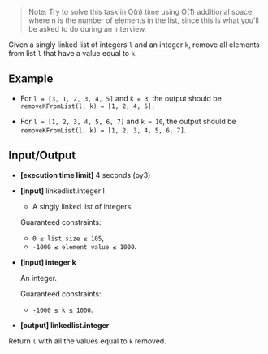 > Note: Try to solve this task in O(n) time using O(1) additional space, where n is the number of elements in the list, since this is what you'll be asked to do during an interview.

Given a singly linked list of integers `l` and an integer `k`, remove all elements from list `l` that have a value equal to `k`.

## Example

- For `l = [3, 1, 2, 3, 4, 5]` and `k = 3`, the output should be
`removeKFromList(l, k) = [1, 2, 4, 5];`

- For `l = [1, 2, 3, 4, 5, 6, 7]` and `k = 10`, the output should be
`removeKFromList(l, k) = [1, 2, 3, 4, 5, 6, 7]`.

## Input/Output

- **[execution time limit]** 4 seconds (py3)

- **[input]** linkedlist.integer l
  - A singly linked list of integers.

  Guaranteed constraints:
  - `0 ≤ list size ≤ 105`,
  - `-1000 ≤ element value ≤ 1000`.

- **[input] integer k**

  An integer.

  Guaranteed constraints:
    - `-1000 ≤ k ≤ 1000`.

- **[output] linkedlist.integer**

Return `l` with all the values equal to `k` removed.
